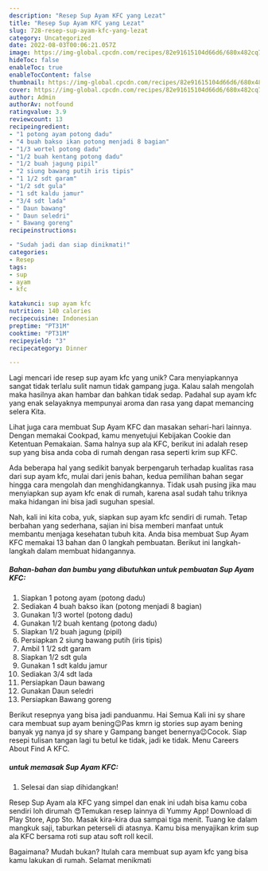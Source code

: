 ```yaml
---
description: "Resep Sup Ayam KFC yang Lezat"
title: "Resep Sup Ayam KFC yang Lezat"
slug: 728-resep-sup-ayam-kfc-yang-lezat
category: Uncategorized
date: 2022-08-03T00:06:21.057Z
image: https://img-global.cpcdn.com/recipes/82e91615104d66d6/680x482cq70/sup-ayam-kfc-foto-resep-utama.jpg
hideToc: false
enableToc: true
enableTocContent: false
thumbnail: https://img-global.cpcdn.com/recipes/82e91615104d66d6/680x482cq70/sup-ayam-kfc-foto-resep-utama.jpg
cover: https://img-global.cpcdn.com/recipes/82e91615104d66d6/680x482cq70/sup-ayam-kfc-foto-resep-utama.jpg
author: Admin
authorAv: notfound
ratingvalue: 3.9
reviewcount: 13
recipeingredient:
- "1 potong ayam potong dadu"
- "4 buah bakso ikan potong menjadi 8 bagian"
- "1/3 wortel potong dadu"
- "1/2 buah kentang potong dadu"
- "1/2 buah jagung pipil"
- "2 siung bawang putih iris tipis"
- "1 1/2 sdt garam"
- "1/2 sdt gula"
- "1 sdt kaldu jamur"
- "3/4 sdt lada"
- " Daun bawang"
- " Daun seledri"
- " Bawang goreng"
recipeinstructions:

- "Sudah jadi dan siap dinikmati!"
categories:
- Resep
tags:
- sup
- ayam
- kfc

katakunci: sup ayam kfc 
nutrition: 140 calories
recipecuisine: Indonesian
preptime: "PT31M"
cooktime: "PT31M"
recipeyield: "3"
recipecategory: Dinner

---
```





Lagi mencari ide resep sup ayam kfc yang unik? Cara menyiapkannya sangat tidak terlalu sulit namun tidak gampang juga. Kalau salah mengolah maka hasilnya akan hambar dan bahkan tidak sedap. Padahal sup ayam kfc yang enak selayaknya mempunyai aroma dan rasa yang dapat memancing selera Kita.





Lihat juga cara membuat Sup Ayam KFC dan masakan sehari-hari lainnya. Dengan memakai Cookpad, kamu menyetujui Kebijakan Cookie dan Ketentuan Pemakaian. Sama halnya sup ala KFC, berikut ini adalah resep sup yang bisa anda coba di rumah dengan rasa seperti krim sup KFC.

Ada beberapa hal yang sedikit banyak berpengaruh terhadap kualitas rasa dari sup ayam kfc, mulai dari jenis bahan, kedua pemilihan bahan segar hingga cara mengolah dan menghidangkannya. Tidak usah pusing jika mau menyiapkan sup ayam kfc enak di rumah, karena asal sudah tahu triknya maka hidangan ini bisa jadi suguhan spesial.






Nah, kali ini kita coba, yuk, siapkan sup ayam kfc sendiri di rumah. Tetap berbahan yang sederhana, sajian ini bisa memberi manfaat untuk membantu menjaga kesehatan tubuh kita. Anda bisa membuat Sup Ayam KFC memakai 13 bahan dan 0 langkah pembuatan. Berikut ini langkah-langkah dalam membuat hidangannya.

<!--inarticleads1-->

##### Bahan-bahan dan bumbu yang dibutuhkan untuk pembuatan Sup Ayam KFC:

1. Siapkan 1 potong ayam (potong dadu)
1. Sediakan 4 buah bakso ikan (potong menjadi 8 bagian)
1. Gunakan 1/3 wortel (potong dadu)
1. Gunakan 1/2 buah kentang (potong dadu)
1. Siapkan 1/2 buah jagung (pipil)
1. Persiapkan 2 siung bawang putih (iris tipis)
1. Ambil 1 1/2 sdt garam
1. Siapkan 1/2 sdt gula
1. Gunakan 1 sdt kaldu jamur
1. Sediakan 3/4 sdt lada
1. Persiapkan  Daun bawang
1. Gunakan  Daun seledri
1. Persiapkan  Bawang goreng


Berikut resepnya yang bisa jadi panduanmu. Hai Semua ️Kali ini sy share cara membuat sup ayam bening😉Pas kmrn ig stories sup ayam bening banyak yg nanya jd sy share y ️Gampang banget benernya😉Cocok. Siap resepi tulisan tangan lagi tu betul ke tidak, jadi ke tidak. Menu Careers About Find A KFC. 

<!--inarticleads2-->

#####  untuk memasak Sup Ayam KFC:


1. Selesai dan siap dihidangkan!

Resep Sup Ayam ala KFC yang simpel dan enak ini udah bisa kamu coba sendiri loh dirumah 😍Temukan resep lainnya di Yummy App! Download di Play Store, App Sto. Masak kira-kira dua sampai tiga menit. Tuang ke dalam mangkuk saji, taburkan peterseli di atasnya. Kamu bisa menyajikan krim sup ala KFC bersama roti sup atau soft roll kecil. 

Bagaimana? Mudah bukan? Itulah cara membuat sup ayam kfc yang bisa kamu lakukan di rumah. Selamat menikmati
